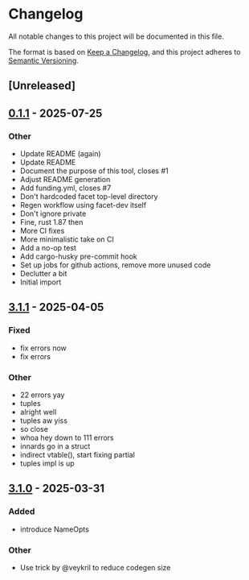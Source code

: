# Changelog

All notable changes to this project will be documented in this file.

The format is based on [Keep a Changelog](https://keepachangelog.com/en/1.0.0/),
and this project adheres to [Semantic Versioning](https://semver.org/spec/v2.0.0.html).

## [Unreleased]

## [0.1.1](https://github.com/facet-rs/facet-dev/releases/tag/v0.1.1) - 2025-07-25

### Other

- Update README (again)
- Update README
- Document the purpose of this tool, closes #1
- Adjust README generation
- Add funding.yml, closes #7
- Don't hardcoded facet top-level directory
- Regen workflow using facet-dev itself
- Don't ignore private
- Fine, rust 1.87 then
- More CI fixes
- More minimalistic take on CI
- Add a no-op test
- Add cargo-husky pre-commit hook
- Set up jobs for github actions, remove more unused code
- Declutter a bit
- Initial import

## [3.1.1](https://github.com/facet-rs/facet/compare/facet-codegen-v3.1.0...facet-codegen-v3.1.1) - 2025-04-05

### Fixed

- fix errors now
- fix errors

### Other

- 22 errors yay
- tuples
- alright well
- tuples aw yiss
- so close
- whoa hey down to 111 errors
- innards go in a struct
- indirect vtable(), start fixing partial
- tuples impl is up

## [3.1.0](https://github.com/facet-rs/facet/compare/facet-codegen-v3.0.0...facet-codegen-v3.1.0) - 2025-03-31

### Added

- introduce NameOpts

### Other

- Use trick by @veykril to reduce codegen size
